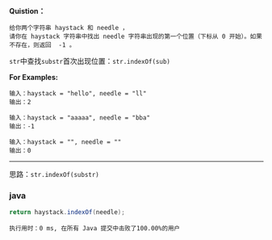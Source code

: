 **Quistion：**
```
给你两个字符串 haystack 和 needle ，
请你在 haystack 字符串中找出 needle 字符串出现的第一个位置（下标从 0 开始）。如果不存在，则返回  -1 。
```
`str`中查找`substr`首次出现位置：`str.indexOf(sub)`

**For Examples:**
```
输入：haystack = "hello", needle = "ll"
输出：2

输入：haystack = "aaaaa", needle = "bba"
输出：-1

输入：haystack = "", needle = ""
输出：0
```

***

思路：`str.indexOf(substr)`
### java
```java
return haystack.indexOf(needle);
```

`执行用时：0 ms, 在所有 Java 提交中击败了100.00%的用户`
